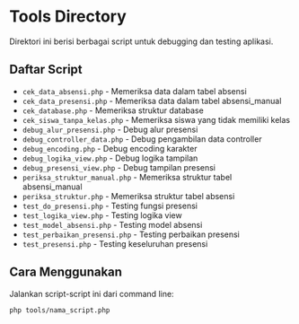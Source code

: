# Tools Directory

Direktori ini berisi berbagai script untuk debugging dan testing aplikasi.

## Daftar Script

- `cek_data_absensi.php` - Memeriksa data dalam tabel absensi
- `cek_data_presensi.php` - Memeriksa data dalam tabel absensi_manual
- `cek_database.php` - Memeriksa struktur database
- `cek_siswa_tanpa_kelas.php` - Memeriksa siswa yang tidak memiliki kelas
- `debug_alur_presensi.php` - Debug alur presensi
- `debug_controller_data.php` - Debug pengambilan data controller
- `debug_encoding.php` - Debug encoding karakter
- `debug_logika_view.php` - Debug logika tampilan
- `debug_presensi_view.php` - Debug tampilan presensi
- `periksa_struktur_manual.php` - Memeriksa struktur tabel absensi_manual
- `periksa_struktur.php` - Memeriksa struktur tabel absensi
- `test_do_presensi.php` - Testing fungsi presensi
- `test_logika_view.php` - Testing logika view
- `test_model_absensi.php` - Testing model absensi
- `test_perbaikan_presensi.php` - Testing perbaikan presensi
- `test_presensi.php` - Testing keseluruhan presensi

## Cara Menggunakan

Jalankan script-script ini dari command line:

```bash
php tools/nama_script.php
```